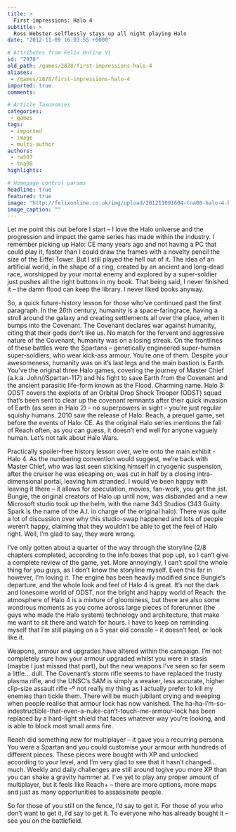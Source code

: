 ```yaml
---
title: >
  First impressions: Halo 4
subtitle: >
  Ross Webster selflessly stays up all night playing Halo
date: "2012-11-09 16:03:55 +0000"

# Attributes from Felix Online V1
id: "2878"
old_path: /games/2878/first-impressions-halo-4
aliases:
 - /games/2878/first-impressions-halo-4
imported: true
comments:

# Article Taxonomies
categories:
 - games
tags:
 - imported
 - image
 - multi-author
authors:
 - rw507
 - tna08
highlights:

# Homepage control params
headline: true
featured: true
image: "http://felixonline.co.uk/img/upload/201211091604-tna08-halo-4-box-artrgb.jpg"
image_caption: ""
---
```


Let me point this out before I start – I love the Halo universe and the progression and impact the game series has made within the industry. I remember picking up Halo: CE many years ago and not having a PC that could play it, faster than I could draw the frames with a novelty pencil the size of the Eiffel Tower. But I still played the hell out of it. The idea of an artificial world, in the shape of a ring, created by an ancient and long-dead race, worshipped by your mortal enemy and explored by a super-soldier just pushes all the right buttons in my book. That being said, I never finished it – the damn flood can keep the library. I never liked books anyway.

So, a quick future-history lesson for those who’ve continued past the first paragraph. In the 26th century, humanity is a space-faringrace, having a stroll around the galaxy and creating settlements all over the place, when it bumps into the Covenant. The Covenant declares war against humanity, citing that their gods don’t like us. No match for the fervent and aggressive nature of the Covenant, humanity was on a losing streak. On the frontlines of these battles were the Spartans – genetically engineered super-human super-soldiers, who wear kick-ass armour. You’re one of them. Despite your awesomeness, humanity was on it’s last legs and the main bastion is Earth. You’ve the original three Halo games, covering the journey of Master Chief (a.k.a. John//Spartan-117) and his fight to save Earth from the Covenant and the ancient parasitic life-form known as the Flood. Charming name. Halo 3: ODST covers the exploits of an Orbital Drop Shock Trooper (ODST) squad that’s been sent to clear up the covenant remnants after their quick invasion of Earth (as seen in Halo 2) – no superpowers in sight – you’re just regular squishy humans. 2010 saw the release of Halo: Reach, a prequel game, set before the events of Halo: CE. As the original Halo series mentions the fall of Reach often, as you can guess, it doesn’t end well for anyone vaguely human. Let’s not talk about Halo Wars.

Practically spoiler-free history lesson over, we’re onto the main exhibit - Halo 4. As the numbering convention would suggest, we’re back with Master Chief, who was last seen sticking himself in cryogenic suspension, after the cruiser he was escaping on, was cut in half by a closing intra-dimensional portal, leaving him stranded. I would’ve been happy with leaving it there – it allows for speculation, movies, fan-work, you get the jist. Bungie, the original creators of Halo up until now, was disbanded and a new Microsoft studio took up the helm, with the name 343 Studios (343 Guilty Spark is the name of the A.I. in charge of the original halo). There was quite a lot of discussion over why this studio-swap happened and lots of people weren’t happy, claiming that they wouldn’t be able to get the feel of Halo right. Well, I’m glad to say, they were wrong.

I’ve only gotten about a quarter of the way through the storyline (2/8 chapters completed, according to the info boxes that pop up), so I can’t give a complete review of the game, yet. More annoyingly, I can’t spoil the whole thing for you guys, as I don’t know the storyline myself. Even this far in however, I’m loving it. The engine has been heavily modified since Bungie’s departure, and the whole look and feel of Halo 4 is great. It’s not the dark and lonesome world of ODST, nor the bright and happy world of Reach: the atmosphere of Halo 4 is a mixture of gloominess, but there are also some wondrous moments as you come across large pieces of forerunner (the guys who made the Halo system) technology and architecture, that make me want to sit there and watch for hours. I have to keep on reminding myself that I’m still playing on a 5 year old console – it doesn’t feel, or look like it.

Weapons, armour and upgrades have altered within the campaign. I’m not completely sure how your armour upgraded whilst you were in stasis (maybe I just missed that part), but the new weapons I’ve seen so far seem a little... dull. The Covenant’s storm rifle seems to have replaced the trusty plasma rifle, and the UNSC’s SAM is simply a weaker, less accurate, higher clip-size assault rifle –º not really my thing as I actually prefer to kill my enemies than tickle them. There will be much jubilant crying and weeping when people realise that armour lock has now vanished. The ha-ha-I’m-so-indestructible-that-even-a-nuke-can’t-touch-me-armour-lock has been replaced by a hard-light shield that faces whatever way you’re looking, and is able to block most small arms fire.

Reach did something new for multiplayer – it gave you a recurring persona. You were a Spartan and you could customise your armour with hundreds of different pieces. These pieces were bought with XP and unlocked according to your level, and I’m very glad to see that it hasn’t changed... much. Weekly and daily challenges are still around togive you more XP than you can shake a gravity hammer at. I’ve yet to play any proper amount of multiplayer, but it feels like Reach+ – there are more options, more maps and just as many opportunities to assassinate people.

So for those of you still on the fence, I’d say to get it. For those of you who don’t want to get it, I’d say to get it. To everyone who has already bought it – see you on the battlefield.
